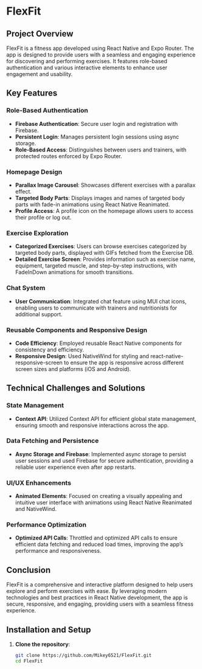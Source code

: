 # FlexFit

## Project Overview

FlexFit is a fitness app developed using React Native and Expo Router. The app is designed to provide users with a seamless and engaging experience for discovering and performing exercises. It features role-based authentication and various interactive elements to enhance user engagement and usability.

## Key Features

### Role-Based Authentication

- **Firebase Authentication**: Secure user login and registration with Firebase.
- **Persistent Login**: Manages persistent login sessions using async storage.
- **Role-Based Access**: Distinguishes between users and trainers, with protected routes enforced by Expo Router.

### Homepage Design

- **Parallax Image Carousel**: Showcases different exercises with a parallax effect.
- **Targeted Body Parts**: Displays images and names of targeted body parts with fade-in animations using React Native Reanimated.
- **Profile Access**: A profile icon on the homepage allows users to access their profile or log out.

### Exercise Exploration

- **Categorized Exercises**: Users can browse exercises categorized by targeted body parts, displayed with GIFs fetched from the Exercise DB.
- **Detailed Exercise Screen**: Provides information such as exercise name, equipment, targeted muscle, and step-by-step instructions, with FadeInDown animations for smooth transitions.

### Chat System

- **User Communication**: Integrated chat feature using MUI chat icons, enabling users to communicate with trainers and nutritionists for additional support.

### Reusable Components and Responsive Design

- **Code Efficiency**: Employed reusable React Native components for consistency and efficiency.
- **Responsive Design**: Used NativeWind for styling and react-native-responsive-screen to ensure the app is responsive across different screen sizes and platforms (iOS and Android).

## Technical Challenges and Solutions

### State Management

- **Context API**: Utilized Context API for efficient global state management, ensuring smooth and responsive interactions across the app.

### Data Fetching and Persistence

- **Async Storage and Firebase**: Implemented async storage to persist user sessions and used Firebase for secure authentication, providing a reliable user experience even after app restarts.

### UI/UX Enhancements

- **Animated Elements**: Focused on creating a visually appealing and intuitive user interface with animations using React Native Reanimated and NativeWind.

### Performance Optimization

- **Optimized API Calls**: Throttled and optimized API calls to ensure efficient data fetching and reduced load times, improving the app’s performance and responsiveness.

## Conclusion

FlexFit is a comprehensive and interactive platform designed to help users explore and perform exercises with ease. By leveraging modern technologies and best practices in React Native development, the app is secure, responsive, and engaging, providing users with a seamless fitness experience.

## Installation and Setup

1. **Clone the repository**:
   ```bash
   git clone https://github.com/Mikey6521/FlexFit.git
   cd FlexFit
